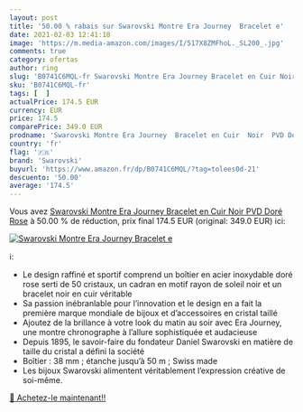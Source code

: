 ```yaml
---
layout: post
title: '50.00 % rabais sur Swarovski Montre Era Journey  Bracelet e'
date: 2021-02-03 12:41:18
image: 'https://m.media-amazon.com/images/I/517X8ZMFhoL._SL200_.jpg'
comments: true
category: ofertas
author: ring
slug: 'B0741C6MQL-fr Swarovski Montre Era Journey Bracelet en Cuir Noir PVD...'
sku: 'B0741C6MQL-fr'
tags: [  ]
actualPrice: 174.5 EUR
currency: EUR
price: 174.5
comparePrice: 349.0 EUR
prodname: 'Swarovski Montre Era Journey  Bracelet en Cuir  Noir  PVD Doré Rose'
country: 'fr'
flag: '🇫🇷'
brand: 'Swarovski'
buyurl: 'https://www.amazon.fr/dp/B0741C6MQL/?tag=tolees0d-21'
descuento: '50.00'
average: '174.5'
---
```


Vous avez [Swarovski Montre Era Journey  Bracelet en Cuir  Noir  PVD Doré Rose](https://www.amazon.fr/dp/B0741C6MQL/?tag=tolees0d-21)  à  50.00 % de réduction, prix final  174.5 EUR (original: 349.0 EUR) ici:

[![Swarovski Montre Era Journey  Bracelet e](https://m.media-amazon.com/images/I/517X8ZMFhoL._SL200_.jpg)](https://www.amazon.fr/dp/B0741C6MQL/?tag=tolees0d-21)

ℹ️:

- Le design raffiné et sportif comprend un boîtier en acier inoxydable doré rose serti de 50 cristaux, un cadran en motif rayon de soleil noir et un bracelet noir en cuir véritable
- Sa passion inébranlable pour l’innovation et le design en a fait la première marque mondiale de bijoux et d’accessoires en cristal taillé
- Ajoutez de la brillance à votre look du matin au soir avec Era Journey, une montre chronographe à l’allure sophistiquée et audacieuse
- Depuis 1895, le savoir-faire du fondateur Daniel Swarovski en matière de taille du cristal a défini la société
- Boîtier : 38 mm ; étanche jusqu’à 50 m ; Swiss made
- Les bijoux Swarovski alimentent véritablement l’expression créative de soi-même.

[🛒 Achetez-le maintenant!!](https://www.amazon.fr/dp/B0741C6MQL/?tag=tolees0d-21)
